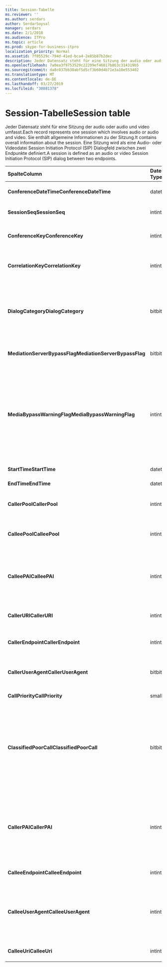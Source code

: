 ```yaml
---
title: Session-Tabelle
ms.reviewer: ''
ms.author: serdars
author: SerdarSoysal
manager: serdars
ms.date: 2/1/2018
ms.audience: ITPro
ms.topic: article
ms.prod: skype-for-business-itpro
localization_priority: Normal
ms.assetid: 7f05529c-794d-41ed-bca4-2e85b87b2dec
description: Jeder Datensatz steht für eine Sitzung der audio oder audio und video umfasst. Sie enthält allgemeine Informationen zu der Sitzung. Eine Sitzung wird als eine Audio- oder Videodatei Session Initiation Protocol (SIP) Dialogfeld zwischen zwei Endpunkte definiert.
ms.openlocfilehash: 7a0ea3f9753529c22299ef46017b863c314319b5
ms.sourcegitcommit: da8c037bb30abf5d5cf3b60d4b71e3a10e553402
ms.translationtype: MT
ms.contentlocale: de-DE
ms.lasthandoff: 03/27/2019
ms.locfileid: "30881378"
---
```

# <a name="session-table"></a><span data-ttu-id="3792b-105">Session-Tabelle</span><span class="sxs-lookup"><span data-stu-id="3792b-105">Session table</span></span>
 
<span data-ttu-id="3792b-106">Jeder Datensatz steht für eine Sitzung der audio oder audio und video umfasst.</span><span class="sxs-lookup"><span data-stu-id="3792b-106">Each record represents one session which involves audio or audio and video.</span></span> <span data-ttu-id="3792b-107">Sie enthält allgemeine Informationen zu der Sitzung.</span><span class="sxs-lookup"><span data-stu-id="3792b-107">It contains overall information about the session.</span></span> <span data-ttu-id="3792b-108">Eine Sitzung wird als eine Audio- oder Videodatei Session Initiation Protocol (SIP) Dialogfeld zwischen zwei Endpunkte definiert.</span><span class="sxs-lookup"><span data-stu-id="3792b-108">A session is defined as an audio or video Session Initiation Protocol (SIP) dialog between two endpoints.</span></span>
  
|<span data-ttu-id="3792b-109">**Spalte**</span><span class="sxs-lookup"><span data-stu-id="3792b-109">**Column**</span></span>|<span data-ttu-id="3792b-110">**Datentyp**</span><span class="sxs-lookup"><span data-stu-id="3792b-110">**Data Type**</span></span>|<span data-ttu-id="3792b-111">**Schlüssel/Index**</span><span class="sxs-lookup"><span data-stu-id="3792b-111">**Key/Index**</span></span>|<span data-ttu-id="3792b-112">**Details**</span><span class="sxs-lookup"><span data-stu-id="3792b-112">**Details**</span></span>|
|:-----|:-----|:-----|:-----|
|<span data-ttu-id="3792b-113">**ConferenceDateTime**</span><span class="sxs-lookup"><span data-stu-id="3792b-113">**ConferenceDateTime**</span></span> <br/> |<span data-ttu-id="3792b-114">datetime</span><span class="sxs-lookup"><span data-stu-id="3792b-114">datetime</span></span>  <br/> |<span data-ttu-id="3792b-115">Primary</span><span class="sxs-lookup"><span data-stu-id="3792b-115">Primary</span></span>  <br/> |<span data-ttu-id="3792b-116">Der [Dialog Table](dialog.md)referenziert.</span><span class="sxs-lookup"><span data-stu-id="3792b-116">Referenced from the [Dialog table](dialog.md).</span></span>  <br/> |
|<span data-ttu-id="3792b-117">**SessionSeq**</span><span class="sxs-lookup"><span data-stu-id="3792b-117">**SessionSeq**</span></span> <br/> |<span data-ttu-id="3792b-118">int</span><span class="sxs-lookup"><span data-stu-id="3792b-118">int</span></span>  <br/> |<span data-ttu-id="3792b-119">Primary</span><span class="sxs-lookup"><span data-stu-id="3792b-119">Primary</span></span>  <br/> |<span data-ttu-id="3792b-120">Der [Dialog Table](dialog.md)referenziert.</span><span class="sxs-lookup"><span data-stu-id="3792b-120">Referenced from the [Dialog table](dialog.md).</span></span>  <br/> |
|<span data-ttu-id="3792b-121">**ConferenceKey**</span><span class="sxs-lookup"><span data-stu-id="3792b-121">**ConferenceKey**</span></span> <br/> |<span data-ttu-id="3792b-122">int</span><span class="sxs-lookup"><span data-stu-id="3792b-122">int</span></span>  <br/> |<span data-ttu-id="3792b-123">Ausländisch</span><span class="sxs-lookup"><span data-stu-id="3792b-123">Foreign</span></span>  <br/> |<span data-ttu-id="3792b-124">Konferenz-Taste.</span><span class="sxs-lookup"><span data-stu-id="3792b-124">Conference key.</span></span> <span data-ttu-id="3792b-125">Verweis von der [Konferenz-Tabelle](conference.md).</span><span class="sxs-lookup"><span data-stu-id="3792b-125">Referenced from the [Conference table](conference.md).</span></span>  <br/> |
|<span data-ttu-id="3792b-126">**CorrelationKey**</span><span class="sxs-lookup"><span data-stu-id="3792b-126">**CorrelationKey**</span></span> <br/> |<span data-ttu-id="3792b-127">int</span><span class="sxs-lookup"><span data-stu-id="3792b-127">int</span></span>  <br/> |<span data-ttu-id="3792b-128">Ausländisch</span><span class="sxs-lookup"><span data-stu-id="3792b-128">Foreign</span></span>  <br/> |<span data-ttu-id="3792b-129">Korrelations-Taste.</span><span class="sxs-lookup"><span data-stu-id="3792b-129">Correlation key.</span></span> <span data-ttu-id="3792b-130">Verweis von der [SessionCorrelation-Tabelle](sessioncorrelation.md).</span><span class="sxs-lookup"><span data-stu-id="3792b-130">Referenced from the [SessionCorrelation table](sessioncorrelation.md).</span></span>  <br/> |
|<span data-ttu-id="3792b-131">**DialogCategory**</span><span class="sxs-lookup"><span data-stu-id="3792b-131">**DialogCategory**</span></span> <br/> |<span data-ttu-id="3792b-132">bit</span><span class="sxs-lookup"><span data-stu-id="3792b-132">bit</span></span>  <br/> | <br/> |<span data-ttu-id="3792b-133">Dialogfeld Kategorie. 0 ist Skype für Business Server Mediation Server Abschnitts. 1: Vermittlungsserver zum PSTN-Gateway-Abschnitt.</span><span class="sxs-lookup"><span data-stu-id="3792b-133">Dialog category; 0 is Skype for Business Server to Mediation Server leg; 1 is Mediation Server to PSTN gateway leg.</span></span>  <br/> |
|<span data-ttu-id="3792b-134">**MediationServerBypassFlag**</span><span class="sxs-lookup"><span data-stu-id="3792b-134">**MediationServerBypassFlag**</span></span> <br/> |<span data-ttu-id="3792b-135">bit</span><span class="sxs-lookup"><span data-stu-id="3792b-135">bit</span></span>  <br/> ||<span data-ttu-id="3792b-136">Flag gibt an, ob der Anruf oder nicht umgangen wurde.</span><span class="sxs-lookup"><span data-stu-id="3792b-136">Flag indicating if the call was bypassed or not.</span></span>  <br/> |
|<span data-ttu-id="3792b-137">**MediaBypassWarningFlag**</span><span class="sxs-lookup"><span data-stu-id="3792b-137">**MediaBypassWarningFlag**</span></span> <br/> |<span data-ttu-id="3792b-138">int</span><span class="sxs-lookup"><span data-stu-id="3792b-138">int</span></span>  <br/> ||<span data-ttu-id="3792b-139">Dieses Feld gibt, falls vorhanden, warum ein Anruf nicht umgangen wurde, auch wenn die Umgehung IDs übereinstimmen.</span><span class="sxs-lookup"><span data-stu-id="3792b-139">This field, if present, indicates why a call was not bypassed even if the bypass IDs matched.</span></span> <span data-ttu-id="3792b-140">Für Skype für Business Server wird nur ein Wert definiert.</span><span class="sxs-lookup"><span data-stu-id="3792b-140">For Skype for Business Server, only one value is defined.</span></span>  <br/> <span data-ttu-id="3792b-141">0 x 0001 – unbekannte umgehungs-ID für Standardnetzwerkadapter.</span><span class="sxs-lookup"><span data-stu-id="3792b-141">0x0001 - Unknown bypass ID for Default network adapter.</span></span>  <br/> |
|<span data-ttu-id="3792b-142">**StartTime**</span><span class="sxs-lookup"><span data-stu-id="3792b-142">**StartTime**</span></span> <br/> |<span data-ttu-id="3792b-143">datetime</span><span class="sxs-lookup"><span data-stu-id="3792b-143">datetime</span></span>  <br/> | <br/> |<span data-ttu-id="3792b-144">Startzeit des Anrufs.</span><span class="sxs-lookup"><span data-stu-id="3792b-144">Call start time.</span></span>  <br/> |
|<span data-ttu-id="3792b-145">**EndTime**</span><span class="sxs-lookup"><span data-stu-id="3792b-145">**EndTime**</span></span> <br/> |<span data-ttu-id="3792b-146">datetime</span><span class="sxs-lookup"><span data-stu-id="3792b-146">datetime</span></span>  <br/> | <br/> |<span data-ttu-id="3792b-147">Die Endzeit des Anrufs.</span><span class="sxs-lookup"><span data-stu-id="3792b-147">Call end time.</span></span>  <br/> |
|<span data-ttu-id="3792b-148">**CallerPool**</span><span class="sxs-lookup"><span data-stu-id="3792b-148">**CallerPool**</span></span> <br/> |<span data-ttu-id="3792b-149">int</span><span class="sxs-lookup"><span data-stu-id="3792b-149">int</span></span>  <br/> |<span data-ttu-id="3792b-150">Ausländisch</span><span class="sxs-lookup"><span data-stu-id="3792b-150">Foreign</span></span>  <br/> |<span data-ttu-id="3792b-151">Der Pool des Anrufers.</span><span class="sxs-lookup"><span data-stu-id="3792b-151">The pool of the caller.</span></span> <span data-ttu-id="3792b-152">Verweis von der [Pool-Tabelle](pool.md).</span><span class="sxs-lookup"><span data-stu-id="3792b-152">Referenced from the [Pool table](pool.md).</span></span>  <br/> |
|<span data-ttu-id="3792b-153">**CalleePool**</span><span class="sxs-lookup"><span data-stu-id="3792b-153">**CalleePool**</span></span> <br/> |<span data-ttu-id="3792b-154">int</span><span class="sxs-lookup"><span data-stu-id="3792b-154">int</span></span>  <br/> |<span data-ttu-id="3792b-155">Ausländisch</span><span class="sxs-lookup"><span data-stu-id="3792b-155">Foreign</span></span>  <br/> |<span data-ttu-id="3792b-156">Der Pool, der den Empfänger des Anrufs.</span><span class="sxs-lookup"><span data-stu-id="3792b-156">The pool of the call receiver.</span></span> <span data-ttu-id="3792b-157">Verweis von der [Pool-Tabelle](pool.md).</span><span class="sxs-lookup"><span data-stu-id="3792b-157">Referenced from the [Pool table](pool.md).</span></span>  <br/> |
|<span data-ttu-id="3792b-158">**CalleePAI**</span><span class="sxs-lookup"><span data-stu-id="3792b-158">**CalleePAI**</span></span> <br/> |<span data-ttu-id="3792b-159">int</span><span class="sxs-lookup"><span data-stu-id="3792b-159">int</span></span>  <br/> |<span data-ttu-id="3792b-160">Ausländisch</span><span class="sxs-lookup"><span data-stu-id="3792b-160">Foreign</span></span>  <br/> |<span data-ttu-id="3792b-161">SIP-URI in der SIP p-asserted-Identity (PAI) des empfangenden Endpunkts.</span><span class="sxs-lookup"><span data-stu-id="3792b-161">SIP URI in the SIP p-asserted identity (PAI) of the receiving endpoint.</span></span> <span data-ttu-id="3792b-162">Verweis von der [Tabelle "Benutzer"](user-0.md).</span><span class="sxs-lookup"><span data-stu-id="3792b-162">Referenced from the [User table](user-0.md).</span></span>  <br/> |
|<span data-ttu-id="3792b-163">**CallerURI**</span><span class="sxs-lookup"><span data-stu-id="3792b-163">**CallerURI**</span></span> <br/> |<span data-ttu-id="3792b-164">int</span><span class="sxs-lookup"><span data-stu-id="3792b-164">int</span></span>  <br/> |<span data-ttu-id="3792b-165">Ausländisch</span><span class="sxs-lookup"><span data-stu-id="3792b-165">Foreign</span></span>  <br/> |<span data-ttu-id="3792b-166">URI des Anrufers.</span><span class="sxs-lookup"><span data-stu-id="3792b-166">Caller's URI.</span></span> <span data-ttu-id="3792b-167">Verweis von der [Tabelle "Benutzer"](user-0.md).</span><span class="sxs-lookup"><span data-stu-id="3792b-167">Referenced from the [User table](user-0.md).</span></span>  <br/> |
|<span data-ttu-id="3792b-168">**CallerEndpoint**</span><span class="sxs-lookup"><span data-stu-id="3792b-168">**CallerEndpoint**</span></span> <br/> |<span data-ttu-id="3792b-169">int</span><span class="sxs-lookup"><span data-stu-id="3792b-169">int</span></span>  <br/> |<span data-ttu-id="3792b-170">Ausländisch</span><span class="sxs-lookup"><span data-stu-id="3792b-170">Foreign</span></span>  <br/> |<span data-ttu-id="3792b-171">Endpunkt des Anrufers.</span><span class="sxs-lookup"><span data-stu-id="3792b-171">Caller's endpoint.</span></span> <span data-ttu-id="3792b-172">Verweis von der [Endpoint-Tabelle](endpoint.md).</span><span class="sxs-lookup"><span data-stu-id="3792b-172">Referenced from the [Endpoint table](endpoint.md).</span></span>  <br/> |
|<span data-ttu-id="3792b-173">**CallerUserAgent**</span><span class="sxs-lookup"><span data-stu-id="3792b-173">**CallerUserAgent**</span></span> <br/> |<span data-ttu-id="3792b-174">bit</span><span class="sxs-lookup"><span data-stu-id="3792b-174">bit</span></span>  <br/> |<span data-ttu-id="3792b-175">Ausländisch</span><span class="sxs-lookup"><span data-stu-id="3792b-175">Foreign</span></span>  <br/> |<span data-ttu-id="3792b-176">Benutzer-Agent des Anrufers.</span><span class="sxs-lookup"><span data-stu-id="3792b-176">Caller's user agent.</span></span> <span data-ttu-id="3792b-177">Verweis von der [UserAgent-Tabelle](useragent.md).</span><span class="sxs-lookup"><span data-stu-id="3792b-177">Referenced from the [UserAgent table](useragent.md).</span></span>  <br/> |
|<span data-ttu-id="3792b-178">**CallPriority**</span><span class="sxs-lookup"><span data-stu-id="3792b-178">**CallPriority**</span></span> <br/> |<span data-ttu-id="3792b-179">smallint</span><span class="sxs-lookup"><span data-stu-id="3792b-179">smallint</span></span>  <br/> ||<span data-ttu-id="3792b-180">Die Priorität dieses Anrufs.</span><span class="sxs-lookup"><span data-stu-id="3792b-180">The priority of this call.</span></span>  <br/> |
|<span data-ttu-id="3792b-181">**ClassifiedPoorCall**</span><span class="sxs-lookup"><span data-stu-id="3792b-181">**ClassifiedPoorCall**</span></span> <br/> |<span data-ttu-id="3792b-182">bit</span><span class="sxs-lookup"><span data-stu-id="3792b-182">bit</span></span>  <br/> ||<span data-ttu-id="3792b-183">Diese Spalte ist veraltet und wird nicht in Skype für Business Server verwendet.</span><span class="sxs-lookup"><span data-stu-id="3792b-183">This column has been deprecated and is not used in Skype for Business Server.</span></span> <span data-ttu-id="3792b-184">Stattdessen wird diese Informationen auf einen Media-Zeile Basiswerte gemeldet.</span><span class="sxs-lookup"><span data-stu-id="3792b-184">Instead, this information is reported on a per-media line bases.</span></span> <span data-ttu-id="3792b-185">Finden Sie weitere Informationen der [MediaLine-Tabelle](medialine-0.md) .</span><span class="sxs-lookup"><span data-stu-id="3792b-185">Refer to the [MediaLine table](medialine-0.md) for more information.</span></span> <br/> |
|<span data-ttu-id="3792b-186">**CallerPAI**</span><span class="sxs-lookup"><span data-stu-id="3792b-186">**CallerPAI**</span></span> <br/> |<span data-ttu-id="3792b-187">int</span><span class="sxs-lookup"><span data-stu-id="3792b-187">int</span></span>  <br/> |<span data-ttu-id="3792b-188">Ausländisch</span><span class="sxs-lookup"><span data-stu-id="3792b-188">Foreign</span></span>  <br/> |<span data-ttu-id="3792b-189">P-Asserted-Identity des Benutzers, der den Anruf ausgeführt hat.</span><span class="sxs-lookup"><span data-stu-id="3792b-189">P-Asserted-Identity of the user who placed the call.</span></span> <span data-ttu-id="3792b-190">P-Asserted-Identity (PAI) wird verwendet, um auszudrücken true Identität des Benutzers, der den Anruf ausgeführt hat.</span><span class="sxs-lookup"><span data-stu-id="3792b-190">The P-Asserted-Identity (PAI) is used to convey the true identity of the user who placed the call.</span></span>  <br/> |
|<span data-ttu-id="3792b-191">**CalleeEndpoint**</span><span class="sxs-lookup"><span data-stu-id="3792b-191">**CalleeEndpoint**</span></span> <br/> |<span data-ttu-id="3792b-192">int</span><span class="sxs-lookup"><span data-stu-id="3792b-192">int</span></span>  <br/> |<span data-ttu-id="3792b-193">Ausländisch</span><span class="sxs-lookup"><span data-stu-id="3792b-193">Foreign</span></span>  <br/> |<span data-ttu-id="3792b-194">Endpunkt, der den Anruf empfangen hat.</span><span class="sxs-lookup"><span data-stu-id="3792b-194">Endpoint that received the call.</span></span>  <br/> |
|<span data-ttu-id="3792b-195">**CalleeUserAgent**</span><span class="sxs-lookup"><span data-stu-id="3792b-195">**CalleeUserAgent**</span></span> <br/> |<span data-ttu-id="3792b-196">int</span><span class="sxs-lookup"><span data-stu-id="3792b-196">int</span></span>  <br/> |<span data-ttu-id="3792b-197">Ausländisch</span><span class="sxs-lookup"><span data-stu-id="3792b-197">Foreign</span></span>  <br/> |<span data-ttu-id="3792b-198">Benutzer-Agent beschäftigt durch den Benutzer, der den Anruf empfangen hat.</span><span class="sxs-lookup"><span data-stu-id="3792b-198">User agent employed by the user who received the call.</span></span> <span data-ttu-id="3792b-199">Benutzer-Agents darstellen Endpunkt Clientgeräts.</span><span class="sxs-lookup"><span data-stu-id="3792b-199">User agents represent the client endpoint device.</span></span>  <br/> |
|<span data-ttu-id="3792b-200">**CalleeUri**</span><span class="sxs-lookup"><span data-stu-id="3792b-200">**CalleeUri**</span></span> <br/> |<span data-ttu-id="3792b-201">int</span><span class="sxs-lookup"><span data-stu-id="3792b-201">int</span></span>  <br/> |<span data-ttu-id="3792b-202">Ausländisch</span><span class="sxs-lookup"><span data-stu-id="3792b-202">Foreign</span></span>  <br/> |<span data-ttu-id="3792b-203">SIP-URI des Benutzers, der den Anruf empfangen hat.</span><span class="sxs-lookup"><span data-stu-id="3792b-203">SIP URI of the user who received the call.</span></span>  <br/> |
   


